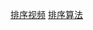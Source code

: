 [排序视频](https://www.bilibili.com/video/BV1DP4y1n71W/?spm_id_from=333.788.recommend_more_video.1&vd_source=d447fed02c9510469d12d2a475ccf372)
[排序算法](https://leetcode.cn/problems/sort-an-array/solution/javas-by-federalyu-w49k/)